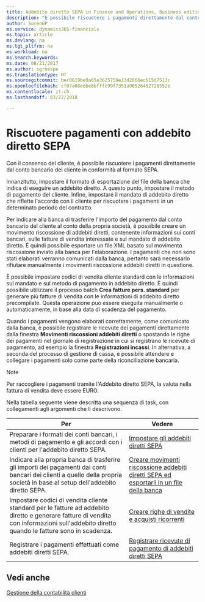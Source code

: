 ```yaml
---
title: Addebito diretto SEPA in Finance and Operations, Business edition | Documenti Microsoft
description: "È possibile riscuotere i pagamenti direttamente dal conto bancario del cliente secondo il formato SEPA."
author: SorenGP
ms.service: dynamics365-financials
ms.topic: article
ms.devlang: na
ms.tgt_pltfrm: na
ms.workload: na
ms.search.keywords: 
ms.date: 08/21/2017
ms.author: sgroespe
ms.translationtype: HT
ms.sourcegitcommit: bec0619be0a65e3625759e13d2866ac615d7513c
ms.openlocfilehash: cf07a08eebe8bfffc99f7351a96526452728552e
ms.contentlocale: it-ch
ms.lasthandoff: 03/22/2018

---
```

# <a name="collecting-payments-with-sepa-direct-debit"></a>Riscuotere pagamenti con addebito diretto SEPA
Con il consenso del cliente, è possibile riscuotere i pagamenti direttamente dal conto bancario del cliente in conformità al formato SEPA.  

 Innanzitutto, impostare il formato di esportazione del file della banca che indica di eseguire un addebito diretto. A questo punto, impostare il metodo di pagamento del cliente. Infine, impostare il mandato di addebito diretto che riflette l'accordo con il cliente per riscuotere i pagamenti in un determinato periodo del contratto.  

 Per indicare alla banca di trasferire l'importo del pagamento dal conto bancario del cliente al conto della propria società, è possibile creare un movimento riscossione di addebiti diretti, contenente informazioni sui conti bancari, sulle fatture di vendita interessate e sul mandato di addebito diretto. È quindi possibile esportare un file XML basato sul movimento riscossione inviato alla banca per l'elaborazione. I pagamenti che non sono stati elaborati verranno comunicati dalla banca, pertanto sarà necessario rifiutare manualmente i movimenti riscossione addebiti diretti in questione.  

 È possibile impostare codici di vendita cliente standard con le informazioni sul mandato e sul metodo di pagamento in addebito diretto. È quindi possibile utilizzare il processo batch **Crea fatture pers. standard** per generare più fatture di vendita con le informazioni di addebito diretto precompilate. Questa operazione può essere eseguita manualmente o automaticamente, in base alla data di scadenza del pagamento.  

 Quando i pagamenti vengono elaborati correttamente, come comunicato dalla banca, è possibile registrare le ricevute dei pagamenti direttamente dalla finestra **Movimenti riscossioni addebiti diretti** o spostando le righe dei pagamenti nel giornale di registrazione in cui si registrano le ricevute di pagamento, ad esempio la finestra **Registrazioni incassi**. In alternativa, a seconda del processo di gestione di cassa, è possibile attendere e collegare i pagamenti solo come parte della riconciliazione bancaria.  

> [!NOTE]  
>  Per raccogliere i pagamenti tramite l'Addebito diretto SEPA, la valuta nella fattura di vendita deve essere EURO.  

 Nella tabella seguente viene descritta una sequenza di task, con collegamenti agli argomenti che li descrivono.   

|**Per**|**Vedere**|  
|------------|-------------|  
|Preparare i formati dei conti bancari, i metodi di pagamento e gli accordi con i clienti per l'addebito diretto SEPA.|[Impostare gli addebiti diretti SEPA](finance-how-to-set-up-sepa-direct-debit.md)|  
|Indicare alla propria banca di trasferire gli importi dei pagamenti dai conti bancari dei clienti a quello della propria società in base al setup dell'addebito diretto SEPA.|[Creare movimenti riscossione addebiti diretti SEPA ed esportarli in un file della banca](finance-how-create-sepa-direct-debit-collection-entries-export-bank-file.md)|  
|Impostare codici di vendita cliente standard per le fatture ad addebito diretto e generare fatture di vendita con informazioni sull'addebito diretto quando le fatture sono in scadenza.|[Creare righe di vendite e acquisti ricorrenti](sales-how-work-standard-lines.md)|  
|Registrare i pagamenti effettuati come addebiti diretti SEPA.|[Registrare ricevute di pagamento di addebiti diretti SEPA](finance-how-to-post-sepa-direct-debit-payment-receipts.md)|  

## <a name="see-also"></a>Vedi anche  
[Gestione della contabilità clienti](receivables-manage-receivables.md)

